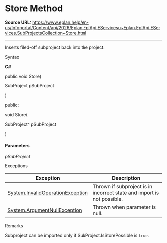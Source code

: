 # Store Method

**Source URL:** https://www.eplan.help/en-us/Infoportal/Content/api/2026/Eplan.EplApi.EServicesu~Eplan.EplApi.EServices.SubProjectsCollection~Store.html

---

Inserts filed-off subproject back into the project.

Syntax

**C#**



public void Store( 

   SubProject pSubProject

)

public:

void Store( 

   SubProject^ pSubProject

)


#### Parameters

*pSubProject*

Exceptions

| Exception | Description |
| --- | --- |
| [System.InvalidOperationException](#) | Thrown if subproject is in incorrect state and import is not possible. |
| [System.ArgumentNullException](#) | Thrown when parameter is null. |

Remarks

Subproject can be imported only if SubProject.IsStorePossible is `true`.
